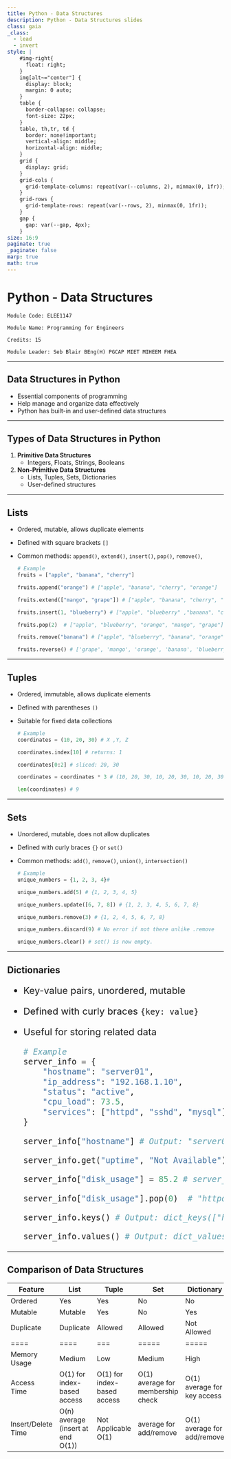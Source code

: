 ```yaml
---
title: Python - Data Structures
description: Python - Data Structures slides
class: gaia
_class:
  - lead
  - invert
style: |
    #img-right{
      float: right;
    }
    img[alt~="center"] {
      display: block;
      margin: 0 auto;
    }
    table {
      border-collapse: collapse;
      font-size: 22px;
    }
    table, th,tr, td {
      border: none!important;
      vertical-align: middle;
      horizontal-align: middle;
    }
    grid {
      display: grid;
    }
    grid-cols {
      grid-template-columns: repeat(var(--columns, 2), minmax(0, 1fr));
    }
    grid-rows {
      grid-template-rows: repeat(var(--rows, 2), minmax(0, 1fr));
    }
    gap {
      gap: var(--gap, 4px);
    }
size: 16:9
paginate: true
_paginate: false
marp: true
math: true
---
```


# Python - Data Structures

    Module Code: ELEE1147

    Module Name: Programming for Engineers

    Credits: 15

    Module Leader: Seb Blair BEng(H) PGCAP MIET MIHEEM FHEA

---
## Data Structures in Python

- Essential components of programming
- Help manage and organize data effectively
- Python has built-in and user-defined data structures

---

## Types of Data Structures in Python

1. **Primitive Data Structures**
   - Integers, Floats, Strings, Booleans
2. **Non-Primitive Data Structures**
   - Lists, Tuples, Sets, Dictionaries
   - User-defined structures

---

## Lists

- Ordered, mutable, allows duplicate elements
- Defined with square brackets `[]`
- Common methods: `append()`, `extend()`, `insert()`, `pop()`, `remove()`,

    ```python
    # Example
    fruits = ["apple", "banana", "cherry"]

    fruits.append("orange") # ["apple", "banana", "cherry", "orange"]

    fruits.extend(["mango", "grape"]) # ["apple", "banana", "cherry", "orange", "mango", "grape"]

    fruits.insert(1, "blueberry") # ["apple", "blueberry" ,"banana", "cherry", "orange", "mango", "grape"]

    fruits.pop(2)  # ["apple", "blueberry", "orange", "mango", "grape"]

    fruits.remove("banana") # ["apple", "blueberry", "banana", "orange", "mango", "grape"]

    fruits.reverse() # ['grape', 'mango', 'orange', 'banana', 'blueberry', 'apple']
    ```

---

## Tuples

- Ordered, immutable, allows duplicate elements
- Defined with parentheses `()`
- Suitable for fixed data collections

    ```python
    # Example
    coordinates = (10, 20, 30) # X ,Y, Z

    coordinates.index[10] # returns: 1

    coordinates[0:2] # sliced: 20, 30

    coordinates = coordinates * 3 # (10, 20, 30, 10, 20, 30, 10, 20, 30)

    len(coordinates) # 9
    ```

---

## Sets

- Unordered, mutable, does not allow duplicates
- Defined with curly braces `{}` or `set()`
- Common methods: `add()`, `remove()`, `union()`, `intersection()`

    ```python
    # Example
    unique_numbers = {1, 2, 3, 4}#

    unique_numbers.add(5) # {1, 2, 3, 4, 5}

    unique_numbers.update([6, 7, 8]) # {1, 2, 3, 4, 5, 6, 7, 8}

    unique_numbers.remove(3) # {1, 2, 4, 5, 6, 7, 8}

    unique_numbers.discard(9) # No error if not there unlike .remove 

    unique_numbers.clear() # set() is now empty.
    ```

---

## Dictionaries

 <div style="font-size:22px">

- Key-value pairs, unordered, mutable
- Defined with curly braces `{key: value}`
- Useful for storing related data

   

    ```python
    # Example
    server_info = {
        "hostname": "server01",
        "ip_address": "192.168.1.10",
        "status": "active",
        "cpu_load": 73.5,
        "services": ["httpd", "sshd", "mysql"]
    }

    server_info["hostname"] # Output: "server01"

    server_info.get("uptime", "Not Available")  # Output: "Not Available" (if key not present)

    server_info["disk_usage"] = 85.2 # server_info now contains disk_usage

    server_info["disk_usage"].pop(0)  # "httpd" removed from "services"

    server_info.keys() # Output: dict_keys(["hostname", "status", "cpu_load", "services"])

    server_info.values() # Output: dict_values(["server01", "active", 73.5, ["sshd", "mysql"]])
    ```

</div>

---

## Comparison of Data Structures


|Feature	|List|	Tuple|	Set|	Dictionary|
|----|---|---|---|---|
|Ordered|   Yes       | Yes       | No        | No              |
|Mutable|   Mutable       | Yes       | No        | Yes       | Yes             |
|Duplicate| Duplicate     | Allowed   | Allowed   | Not Allowed | Keys Unique  |
|====|====|===|=====|=====|
|Memory Usage|	Medium|	Low|Medium|	High|
|Access Time|	O(1) for index-based access|	O(1) for index-based access	|O(1) average for membership check	|O(1) average for key access|
|Insert/Delete Time| O(n) average (insert at end O(1))|	Not Applicable	O(1) |average for add/remove	| O(1) average for add/remove|
